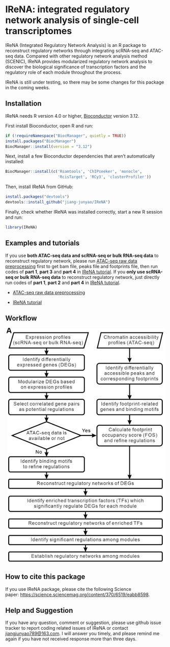 IReNA: integrated regulatory network analysis of single-cell
transcriptomes
================

<!-- README.md is generated from README.Rmd. Please edit that file -->

IReNA (Integrated Regulatory Network Analysis) is an R package to
reconstruct regulatory networks through integrating scRNA-seq and
ATAC-seq data. Compared with other regulatory network analysis method
(SCENIC), IReNA provides modularized regulatory network analysis to
discover the biological significance of transcription factors and the
regulatory role of each module throughout the process.

IReNA is still under testing, so there may be some changes for this
package in the coming weeks.

## Installation

IReNA needs R version 4.0 or higher,
[Bioconductor](http://bioconductor.org/) version 3.12.

First install Bioconductor, open R and run:

``` r
if (!requireNamespace("BiocManager", quietly = TRUE))
install.packages("BiocManager")
BiocManager::install(version = "3.12")
```

Next, install a few Bioconductor dependencies that aren’t automatically
installed:

``` r
BiocManager::install(c('Rsamtools', 'ChIPseeker', 'monocle',
                       'RcisTarget', 'RCy3', 'clusterProfiler'))
```

Then, install IReNA from GitHub:

``` r
install.packages("devtools")
devtools::install_github("jiang-junyao/IReNA")
```

Finally, check whether IReNA was installed correctly, start a new R
session and run:

``` r
library(IReNA)
```

## Examples and tutorials

If you use **both ATAC-seq data and scRNA-seq or bulk RNA-seq data** to
reconstruct regulatory network, please run [ATAC-seq raw data
preprocessing](https://jiang-junyao.github.io/IReNA/ATAC-seq-preprocessing)
first to get bam file, peaks file and footprints file, then run codes of
**part 1**, **part 3** and **part 4** in [IReNA
tutorial](https://jiang-junyao.github.io/IReNA/tutorial). If you **only
use scRNA-seq or bulk RNA-seq data** to reconstruct regulatory network,
just directly run codes of **part 1**, **part 2** and **part 4** in
[IReNA tutorial](https://jiang-junyao.github.io/IReNA/tutorial).

-   [ATAC-seq raw data
    preprocessing](https://jiang-junyao.github.io/IReNA/ATAC-seq-preprocessing)

-   [IReNA tutorial](https://jiang-junyao.github.io/IReNA/tutorial)

## Workflow

![workflow](docs/Readme%20figure/Workflow.png)

## How to cite this package

If you use IReNA package, please cite the following Science
paper: <https://science.sciencemag.org/content/370/6519/eabb8598>.

## Help and Suggestion

If you have any question, comment or suggestion, please use github issue
tracker to report coding related issues of IReNA or contact
<jiangjunyao789@163.com>. I will answer you timely, and please remind me
again if you have not received response more than three days.
